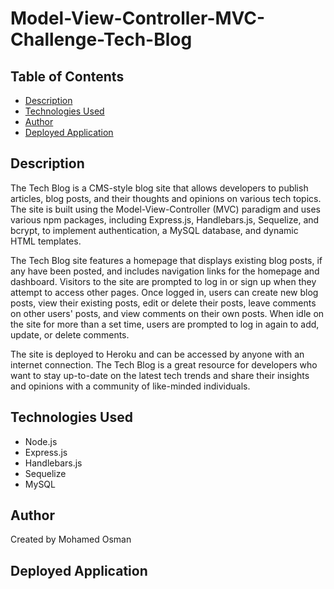 # Model-View-Controller-MVC-Challenge-Tech-Blog

## Table of Contents

- [Description](#description)
- [Technologies Used](#technologies-used)
- [Author](#author)
- [Deployed Application](#deployed-application)

## Description

The Tech Blog is a CMS-style blog site that allows developers to publish articles, blog posts, and their thoughts and opinions on various tech topics. The site is built using the Model-View-Controller (MVC) paradigm and uses various npm packages, including Express.js, Handlebars.js, Sequelize, and bcrypt, to implement authentication, a MySQL database, and dynamic HTML templates.

The Tech Blog site features a homepage that displays existing blog posts, if any have been posted, and includes navigation links for the homepage and dashboard. Visitors to the site are prompted to log in or sign up when they attempt to access other pages. Once logged in, users can create new blog posts, view their existing posts, edit or delete their posts, leave comments on other users' posts, and view comments on their own posts. When idle on the site for more than a set time, users are prompted to log in again to add, update, or delete comments.

The site is deployed to Heroku and can be accessed by anyone with an internet connection. The Tech Blog is a great resource for developers who want to stay up-to-date on the latest tech trends and share their insights and opinions with a community of like-minded individuals.

## Technologies Used

- Node.js
- Express.js
- Handlebars.js
- Sequelize
- MySQL


## Author

Created by Mohamed Osman

## Deployed Application

